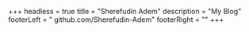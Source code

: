 +++
headless = true
title = "Sherefudin Adem"
description = "My Blog"
footerLeft = " github.com/Sherefudin-Adem"
footerRight = ""
+++

